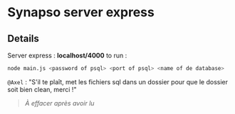 # Synapso server express

## Details
Server express : **localhost/4000**
to run :
```sh
node main.js <password of psql> <port of psql> <name of de database>
```

`@Axel` : "S'il te plaît, met les fichiers sql dans un dossier pour que le dossier soit bien clean, merci !"
> *À effacer après avoir lu*
